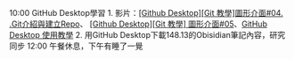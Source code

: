 10:00 GitHub Desktop學習
	1. 影片：[[Github Desktop][Git 教學]圖形介面#04. .Git介紹與建立Repo](https://www.youtube.com/watch?v=4m_-Htwu9JM "[Github Desktop][Git 教學]圖形介面#04. .Git介紹與建立Repo")、  [[Github Desktop][Git 教學] 圖形介面#05](https://www.youtube.com/watch?v=HNA7KmBGnbY&t=639s "[Github Desktop][Git 教學] 圖形介面#05. 提交第一個commit與介紹Readme")、[GitHub Desktop 使用教學](https://www.youtube.com/watch?v=bN6Mcqqa2OY&t=319s "GitHub Desktop 使用教學")
	2. 用GitHub Desktop下載148.13的Obisidian筆記內容，研究同步
12:00 午餐休息，下午有睡了一覺